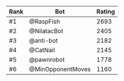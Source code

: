 Rank|Bot|Rating
---|---|---
#1|@RaspFish|2693
#2|@NilatacBot|2405
#3|@anti-bot|2182
#4|@CatNail|2145
#5|@pawnrobot|1778
#6|@MinOpponentMoves|1160
